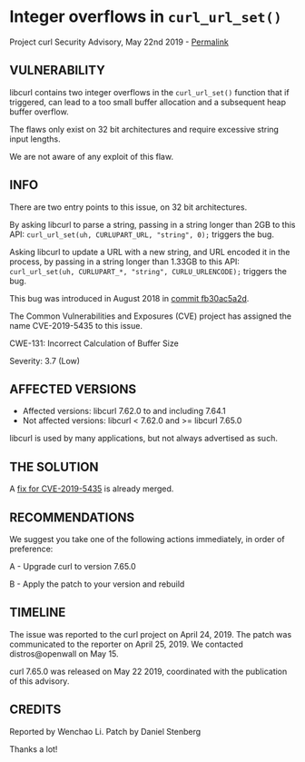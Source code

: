 Integer overflows in `curl_url_set()`
=====================================

Project curl Security Advisory, May 22nd 2019 -
[Permalink](https://curl.se/docs/CVE-2019-5435.html)

VULNERABILITY
-------------

libcurl contains two integer overflows in the `curl_url_set()` function that
if triggered, can lead to a too small buffer allocation and a subsequent heap
buffer overflow.

The flaws only exist on 32 bit architectures and require excessive string
input lengths.

We are not aware of any exploit of this flaw.

INFO
----

There are two entry points to this issue, on 32 bit architectures.

By asking libcurl to parse a string, passing in a string longer than 2GB to
this API: `curl_url_set(uh, CURLUPART_URL, "string", 0);` triggers the bug.

Asking libcurl to update a URL with a new string, and URL encoded it in the
process, by passing in a string longer than 1.33GB to this API:
`curl_url_set(uh, CURLUPART_*, "string", CURLU_URLENCODE);` triggers the bug.

This bug was introduced in August 2018 in
[commit fb30ac5a2d](https://github.com/curl/curl/commit/fb30ac5a2d63773c52).

The Common Vulnerabilities and Exposures (CVE) project has assigned the name
CVE-2019-5435 to this issue.

CWE-131: Incorrect Calculation of Buffer Size

Severity: 3.7 (Low)

AFFECTED VERSIONS
-----------------

- Affected versions: libcurl 7.62.0 to and including 7.64.1
- Not affected versions: libcurl < 7.62.0 and >= libcurl 7.65.0

libcurl is used by many applications, but not always advertised as such.

THE SOLUTION
------------

A [fix for CVE-2019-5435](https://github.com/curl/curl/commit/5fc28510a4664f4) is already merged.

RECOMMENDATIONS
--------------

We suggest you take one of the following actions immediately, in order of
preference:

 A - Upgrade curl to version 7.65.0

 B - Apply the patch to your version and rebuild

TIMELINE
--------

The issue was reported to the curl project on April 24, 2019. The patch was
communicated to the reporter on April 25, 2019. We contacted distros@openwall
on May 15.

curl 7.65.0 was released on May 22 2019, coordinated with the publication of
this advisory.

CREDITS
-------

Reported by Wenchao Li. Patch by Daniel Stenberg

Thanks a lot!
